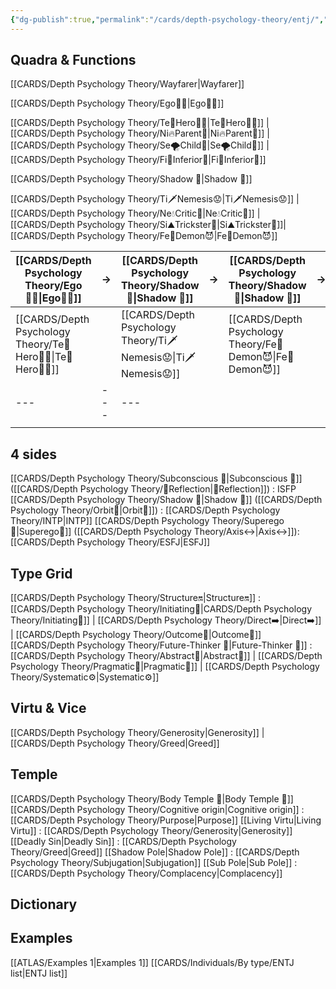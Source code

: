 ```yaml
---
{"dg-publish":true,"permalink":"/cards/depth-psychology-theory/entj/","created":"2023-01-05T15:27:16.947+01:00","updated":"2023-04-23T16:01:52.949+02:00"}
---
```



## Quadra & Functions
[[CARDS/Depth Psychology Theory/Wayfarer\|Wayfarer]] 

[[CARDS/Depth Psychology Theory/Ego🙋‍♂️\|Ego🙋‍♂️]]

[[CARDS/Depth Psychology Theory/Te🏹Hero🦸‍♂️\|Te🏹Hero🦸‍♂️]] | [[CARDS/Depth Psychology Theory/Ni🔥Parent🤨\|Ni🔥Parent🤨]] |[[CARDS/Depth Psychology Theory/Se🌪️Child👼\|Se🌪️Child👼]]  | [[CARDS/Depth Psychology Theory/Fi🧭Inferior👶\|Fi🧭Inferior👶]]

[[CARDS/Depth Psychology Theory/Shadow 👤\|Shadow 👤]] 

[[CARDS/Depth Psychology Theory/Ti🗡️Nemesis😟\|Ti🗡️Nemesis😟]] | [[CARDS/Depth Psychology Theory/Ne💧Critic🤔\|Ne💧Critic🤔]] |  [[CARDS/Depth Psychology Theory/Si⛰️Trickster🤡\|Si⛰️Trickster🤡]]| [[CARDS/Depth Psychology Theory/Fe💉Demon😈\|Fe💉Demon😈]]


| [[CARDS/Depth Psychology Theory/Ego🙋‍♂️\|Ego🙋‍♂️]] | →   | [[CARDS/Depth Psychology Theory/Shadow 👤\|Shadow 👤]] | →   | [[CARDS/Depth Psychology Theory/Shadow 👤\|Shadow 👤]] | →   | [[CARDS/Depth Psychology Theory/Ego🙋‍♂️\|Ego🙋‍♂️]] |
| ------------- | --- | ------------- | --- | ------------- | --- | ------------- |
| [[CARDS/Depth Psychology Theory/Te🏹Hero🦸‍♂️\|Te🏹Hero🦸‍♂️]] |  | [[CARDS/Depth Psychology Theory/Ti🗡️Nemesis😟\|Ti🗡️Nemesis😟]]|     |   [[CARDS/Depth Psychology Theory/Fe💉Demon😈\|Fe💉Demon😈]]| | [[CARDS/Depth Psychology Theory/Fi🧭Inferior👶\|Fi🧭Inferior👶]] |
| ---           | --- | ---           |     |               |     |               |
|               |     |               |     |               |     |               |

## 4 sides  
[[CARDS/Depth Psychology Theory/Subconscious 🤸\|Subconscious 🤸]] ([[CARDS/Depth Psychology Theory/🔀Reflection\|🔀Reflection]]) : ISFP
[[CARDS/Depth Psychology Theory/Shadow 👤\|Shadow 👤]] ([[CARDS/Depth Psychology Theory/Orbit💫\|Orbit💫]]) : [[CARDS/Depth Psychology Theory/INTP\|INTP]]
[[CARDS/Depth Psychology Theory/Superego👹\|Superego👹]] ([[CARDS/Depth Psychology Theory/Axis↔️\|Axis↔️]]): [[CARDS/Depth Psychology Theory/ESFJ\|ESFJ]] 

## Type Grid 
[[CARDS/Depth Psychology Theory/Structure🔛\|Structure🔛]] : [[CARDS/Depth Psychology Theory/Initiating👋\|CARDS/Depth Psychology Theory/Initiating👋]] | [[CARDS/Depth Psychology Theory/Direct➡️\|Direct➡️]] | [[CARDS/Depth Psychology Theory/Outcome🎯\|Outcome🎯]]
[[CARDS/Depth Psychology Theory/Future-Thinker 🔮\|Future-Thinker 🔮]] : [[CARDS/Depth Psychology Theory/Abstract🧲\|Abstract🧲]] | [[CARDS/Depth Psychology Theory/Pragmatic🦊\|Pragmatic🦊]] | [[CARDS/Depth Psychology Theory/Systematic⚙️\|Systematic⚙️]]

## Virtu & Vice
[[CARDS/Depth Psychology Theory/Generosity\|Generosity]] | [[CARDS/Depth Psychology Theory/Greed\|Greed]] 

## Temple 
[[CARDS/Depth Psychology Theory/Body Temple 🌳\|Body Temple 🌳]]
[[CARDS/Depth Psychology Theory/Cognitive origin\|Cognitive origin]] : [[CARDS/Depth Psychology Theory/Purpose\|Purpose]]
[[Living Virtu\|Living Virtu]] : [[CARDS/Depth Psychology Theory/Generosity\|Generosity]]
[[Deadly Sin\|Deadly Sin]] : [[CARDS/Depth Psychology Theory/Greed\|Greed]]
[[Shadow Pole\|Shadow Pole]] : [[CARDS/Depth Psychology Theory/Subjugation\|Subjugation]]
[[Sub Pole\|Sub Pole]] : [[CARDS/Depth Psychology Theory/Complacency\|Complacency]]

## Dictionary

## Examples 
[[ATLAS/Examples 1\|Examples 1]] 
[[CARDS/Individuals/By type/ENTJ list\|ENTJ list]]
